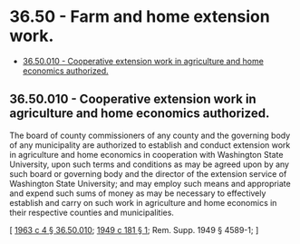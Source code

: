 # 36.50 - Farm and home extension work.
* [36.50.010 - Cooperative extension work in agriculture and home economics authorized.](#3650010---cooperative-extension-work-in-agriculture-and-home-economics-authorized)
## 36.50.010 - Cooperative extension work in agriculture and home economics authorized.
The board of county commissioners of any county and the governing body of any municipality are authorized to establish and conduct extension work in agriculture and home economics in cooperation with Washington State University, upon such terms and conditions as may be agreed upon by any such board or governing body and the director of the extension service of Washington State University; and may employ such means and appropriate and expend such sums of money as may be necessary to effectively establish and carry on such work in agriculture and home economics in their respective counties and municipalities.

\[ [1963 c 4 § 36.50.010](https://leg.wa.gov/CodeReviser/documents/sessionlaw/1963c4.pdf?cite=1963%20c%204%20§%2036.50.010); [1949 c 181 § 1](https://leg.wa.gov/CodeReviser/documents/sessionlaw/1949c181.pdf?cite=1949%20c%20181%20§%201); Rem. Supp. 1949 § 4589-1; \]

